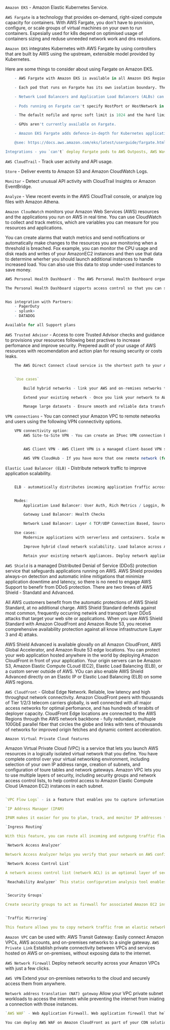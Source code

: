 `Amazon EKS` - Amazon Elastic Kubernetes Service.

`AWS Fargate` is a technology that provides on-demand, right-sized compute capacity for containers. With AWS Fargate, you don't have to provision, configure, or scale groups of virtual machines on your own to run containers. Espesially used for k8s depend on optimised usage of containers sizing and reduse unneeded network work and dns resolutions.

`Amazon EKS` integrates Kubernetes with AWS Fargate by using controllers that are built by AWS using the upstream, extensible model provided by Kubernetes.

Here are some things to consider about using Fargate on Amazon EKS.

```r
    - AWS Fargate with Amazon EKS is available in all Amazon EKS Regions except China (Beijing),China (Ningxia), AWS GovCloud(US-East), and AWS GovCloud(US-West).

    - Each pod that runs on Fargate has its own isolation boundary. The don't share the underlying kernel, CPU resources, memory resources, or elastic network interface with another pod.

    - Network Load Balancers and Application Load Balancers (ALBs) can be used with Fargate with IP targets only. 
    
    - Pods running on Fargate can't specify HostPort or HostNetwork in the pod manifest.

    - The default nofile and nproc soft limit is 1024 and the hard limit is 65535 for Fargate pods.

    - GPUs aren't currently available on Fargate.

    - Amazon EKS Fargate adds defence-in-depth for Kubernetes applications by isolating each Pod within a Virtual Machine (VM). This VM boundary prevents access to host-based resources used by other Pods in the event of a container escape, which is a common method of attacking containerized applications and gain access to resources outside of the container.

    @see: https://docs.aws.amazon.com/eks/latest/userguide/fargate.html

Integrations - you `can't` deploy Fargate pods to AWS Outposts, AWS Wavelength or AWS Local Zones.
```

`AWS CloudTrail` - Track user activity and API usage.

`Store` - Deliver events to Amazon S3 and Amazon CloudWatch Logs.

`Monitor` - Detect unusual API activity with CloudTrail Insights or Amazon EventBridge.

`Analyze` - View recent events in the AWS CloudTrail console, or analyze log files with Amazon Athena.


`Amazon CloudWatch` monitors your Amazon Web Services (AWS) resources and the applications you run on AWS in real time. You can use CloudWatch to collect and track metrics, which are variables you can measure for you resources and applications.

You can create alarms that watch metrics and send notifications or automatically make changes to the resources you are monitoring when a threshold is breached. Fox example, you can monitor the CPU usage and disk reads and writes of your AmazonEC2 instances and then use that data to determine wherher you should launch additional instances to handle increased load. You can also use this data to stop under-used instances to save money.


``` r
AWS Personal Health Dashboard - The AWS Personal Health Dashboard organizes issues in three groups: open issues, scheduled changes, and other notifications. You can use Amazon CloudWatch Events to detect and react to changes for AWS Health events. You can monitor specific AWS Health events that occur in your AWS account, and then set up riles so that you get notified or take action when events change. You can use the AWS Health API, the service that powers Personal Health Dashboard, to integrate health data and notifications with your existing in-house or third-party IT management tools.

The Personal Health Dashboard sipports access control so that you can set up permissions based on event metadata. This allows you to grant or deny access to an AWS Identity and Access Management (IAM) user based on attributes, such as event types specific services, or other role-based attributes. You cant restrict access of sensitive events, such as security events, to only the users that need to see them.


Has integration with Partners:
    - PagerDuty
    - splunk>
    - DATADOG

Available for all Support plans
```


`AWS Trusted Advisor` - Access to core Trusted Advisor checks and guidance to provisions your resources following best practives to increase perfomance and improve security. Prepered audit of your usage of AWS resources with recomendation and action plan for resuing security or costs leaks.


```r
    The AWS Direct Connect cloud service is the shortest path to your AWS resources. While in transit, your network traffic remains on the AWS global network and never touches the public internet. This reduces the chance of hitting bottlenecks or unexpected increases in latency. When creating a new connection, you can choose a hosted connection provided by an AWS Direct Connect Delivery Partner, or choose a dedicated connection from AWS - and deploy at over 100 AWS Direct Connect Locations around the globe. With AWS Direct Connect SiteLink, you can send data between AWS Direct Connect locations to create private network connections between the offices and data centers in your gloval network.


    `Use cases`

        Build hybrid networks - link your AWS and on-remises networks to build application that span environments without compromising perfomance.

        Extend your existing network - Once you link your network to AWS Direct Connect, you can use SiteLink to send data between your locations. When using SiteLink, data travels over the shortest path between locations.

        Manage large datasets - Ensure smooth and reliable data transfers at massive scale for real-time analysis, rapid data backup, or broadcast media processing.
```


`VPN connections` - You can connect your Amazon VPC to remote networks and users using the following VPN connectivity options.
``` r   
    VPN connectivity option:
        AWS Site-to-Site VPN - You can create an IPsec VPN connection between your VPC and your remote network. On the AWS side of the Site-to-Site VPN connection, a virtual private gateway or transit gateway provides two VPN endpoints (tunnels) for automativ failover. You configure your customer gateway device on the remote side of the Site-to-Site VPN connection.


        AWS Client VPN - AWS Client VPN is a managed client-based VPN service that enables you to securely access your AWS resources or your on-premises network. With AWS Client VPN, you configure an endpoint to which your users can connect to establish a secure TLS VPN session.

        AWS VPN CloudHub - If you have more that one remote network (for example, multiple branch offices), you can create multiple AWS Site-to-Site VPN connectopns via your virtual private gateway to enable communication between these networks. 
```

`Elastic Load Balancer (ELB)` - Distribute network traffic to improve application scalability.

``` r

    ELB - automatically distributes incoming application fraffic across miltiple targets and virtual appliances in one or more Availability Zones (AZs).


    Modes:
        Application Load Balancer: User Auth, Rich Metrics / Loggin, Redirects, Fixes / Response.

        Gateway Load Balancer: Health Checks

        Network Load Balancer: Layer 4 TCP/UDP Connection Based, Source IP Preservation, Low Latency.

    Use cases:
        Modernize applications with serverless and containers. Scale modern applications to meet demand without complex configurations or API gateways.

        Improve hybrid cloud network scalability. Load balance across AWS and on-premises resources using a single load balancer.

        Retain your existing network appliances. Deploy network appliances from your preferred vendor while taking advantage of the scale and flexibility of the cloud.
```

`AWS Shield` is a managed Distributed Denial of Service (DDoS) protection service that safeguards applications running on AWS. AWS Shield provides always-on detection and automatic inline mitigations that minimize application downtime and latency, so there is no need to engage AWS Support to benefir from DDoS protection. There are two tirews of AWS Shield - Standatd and Advanced.

All AWS customers benefit from the automatic protections of AWS Shield Standard, at no additional charge. AWS Shield Standard defends against most common, frequently occurring netwirk and transport layer DDoS attacks that target your web site or applications. When you use AWS Shield Standard with Amazon CloudFront and Amazon Route 53, you receive comprehensive availability protection against all know infrastructure (Layer 3 and 4) attaks. 

AWS Shield Advanced is available glovally on all Amazon CloudFront, AWS Global Accelerator, and Amazon Route 53 edge locations. You can protect your web application hosted anywhere in the world by deploying Amazon CloudFront in front of your application. Your origin servers can be Amazon S3, Amazon Elastic Compute CLoud (EC2), Elastic Load Balancing (ELB), or a custom server outside of AWS. YOu can also enable AWS Shield Advanced directly on an Elastic IP or Elastic Load Balancing (ELB) on some AWS regions.

`AWS Cloudfront` - Global Edge Network. Reliable, low latency and high throughput network connectivity. Amazon CloudFront peers with thousands of Tier 1/2/3 telecom carriers globally, is well connected with all major access networks for optimal perfomance, and has hundreds of terabits of deployer capacity. CloudFront Edge locations are connected to the AWS Regions through the AWS network backbone - fully redundant, multuple 100GbE parallel fiber that circles the globe and links with tens of thousands of networks for improved origin fetches and dynamic content acceleration.


`Amazon Virtual Private Cloud features`

Amazon Virtual Private Cloud (VPC) is a service that lets you launch AWS resources in a logically isolated virtual network that you define. You have complete control over your virtual networking environment, including selection of your own IP address range, creation of subnets, and configuration of toure tables and network gateways. Amazon VPC lets you to use multiple layers of security, including security groups and network access control lists, to help control access to Amazon Elastic Compute Cloud (Amazon EC2) instances in each subnet.

```r

`VPC Flow Logs` - is a feature that enables you to capture information about the IP traffic going to and from network interfaces in you VPS. Flow log data can be published to Amazon CloudWatch Logs or Amazon S3. After you create a flow log, you can retrieve and view its data in the chosen destination.

`IP Address Manager (IPAM)

IPAM makes it easier for you to plan, track, and monitor IP addresses for yout AWS workloads. IPAM automates IP address assignments to your Amazon VPC, removing the need to use homegrown or spreadsheet-based planning applications. It also enhances your network observability by showing IP usage across multiple accounts and VPVs in a unified operational view.

`Ingress Routing`

With this feature, you can route all incoming and outgoung traffic flowing to/from an internet gateway or virtual private gateway to a specific Amazon EC2 instances  `elastic network interface`. Configure your virtual private cloud to send all traffic ti a gateway or an Amazon EC2 instance before it reaches your business workloads. 

`Network Access Analyzer` 

Network Access Analyzer helps you verify that your network on AWS confirms to your network security and compliance requirements. You can use Network Acess Analyzer to underestand network access to your resources, helping you identify improvements to your cloud security posture and easily demonstarate compliance.

`Network Access Control List`

A network access control list (network ACL) is an optional layer of security for your VPC that acts as a firewall for controlling traffic in and out of one or more subnets. Yoou might set up network ACLs with rules similar to those of your security groups. 

`Reachability Analyzer` This static configuration analysis tool enables you to analyze and debug network reachabuluty between two resources in your VPC. After you specifu the source and destination resources, Reachability Analyzer produces hop-by-hop details of the virtual path between them when they are reachable, and identifies the blocking component when thery are unreachable.


`Security Groups`

Create security groups to act as firewall for associated Amazon EC2 instances, controlling inbound and outbound traffic at the instaces level. When you launch an instace, you can associate it woth one or more security groups.


`Traffic Mirroring` 

This feature allows you to copy network traffic from an elastic network interface of Amazon EC2 instaces and send it to out-of-band security and monitoring appliances for deep packet inspection. YOu can detect network and security anaomalies, gain operation insights, implement compliance and security controls, and troubleshool issues.
```

`Amazon VPC` can be used with:
    AWS Transit Gateway: Easily connect Amazon VPCs, AWS accounts, and on-premises networks to a single gateway.
`AWS Private Link` Establish private connectivity between VPCs and services hosted on AWS or on-premises, without exposing data to the internet.

`AWS Network Firewall` Deploy network security across your Amazon VPCs with just a few clicks.

`AWS VPN` Extend your on-premises networks to the cloud and securely access them from anywhere.

`Network address translation (NAT) gateway` Allow your VPC private subnet workloads to access the internetn while preventing the internet from iniating a connection with those instances.


``` r
`AWS WAF` - Web Application Firewall. Web application firewall that helps your web applications or APIs against common web exploits and bots that may affect availablity, compromise security, or consi,e excessive resources. AWS WAF gives you control over how traffic reaches your application by enabling you to create security riles that control bot traffic and block common attack patterns, such as SQL injection or cross-site scription. You can also customize rules that filter out specific traffic patterns. You can get started quickly using Managed RIles for AWS WAF, a pre-configured set of rules managed by AWS or AWS Marketplace Sellers to address issues like the OWASP Top 10 security risks and automated bots that consume excess resources, skew metrics, or can cause downtime. These rules are 

You can deploy AWS WAF on Amazon CloudFront as part of your CDN solution, the Application Load Balancer that fronts your web server or origin servers running on EC2, Amazon API Gateway for your REST APIs, or AWS AppSync for your GraphQL APIs. With AWS WAF, you pay only for that you use and the pricing is based on how many rules you deploy and how many web requests your application receives.
```